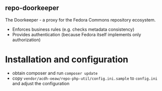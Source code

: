 ## repo-doorkeeper

The Doorkeeper - a proxy for the Fedora Commons repository ecosystem.

* Enforces business rules (e.g. checks metadata consistency)
* Provides authentication (because Fedora itself implements only authorization)

# Installation and configuration

* obtain composer and run `composer update`
* copy `vendor/acdh-oeaw/repo-php-util/config.ini.sample` to `config.ini` and adjust the configuration
